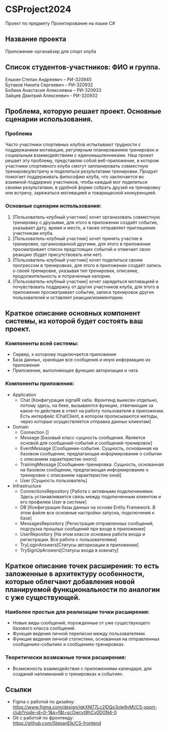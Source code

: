 # CSProject2024
Проект по предмету Проектирование на языке C#

## Название проекта
Приложение-органайзер для спорт клуба

## Список студентов-участников: ФИО и группа.
Елькин Степан Андреевич – РИ-320945  
Бутаков Никита Сергеевич – РИ-320932  
Бобина Анастасия Алексеевна – РИ-320933  
Зайцев Дмитрий Алексеевич - РИ-320932  

## Проблема, которую решает проект. Основные сценарии использования.
### Проблема
Часто участники спортивных клубов испытывают трудности с поддержанием мотивации, регулярным планированием тренировок и социальным взаимодействием с единомышленниками. Наш проект решает эту проблему, представляя собой веб-приложение, в котором участники спортивного клуба смогут запланировать совместную тренировку/встречу и поделиться результатами тренировки. Продукт помогает поддерживать философию клуба, что заключается во взаимной поддержке участников, чтобы каждый мог поделиться своими результатами, в удобной форме собрать друзей на тренировку или встречу, заряжаться мотивацией и товарищеской конкуренцией.
### Основные сценарии использования:
1)	[Пользователь-клубный участник] хочет организовать совместную тренировку с друзьями, для этого в приложении создаёт событие, указывает дату, время и место, а также отправляет приглашение участникам клуба.
2)	[Пользователь-клубный участник] хочет принять участие в тренировке, организованной другими, для этого в приложении просматривает список предстоящих событий и отмечает свою реакцию (будет присутствовать или нет).
3)	[Пользователь-клубный участник] хочет поделиться своим прогрессом в тренировках, для этого в приложении создаёт запись о своей тренировке, указывая тип тренировки, описание, продолжительность и потраченные калории.
4)	[Пользователь-клубный участник] хочет зарядиться мотивацией и почувствовать поддержку от других участников клуба, для этого в приложении просматривает события, записи тренировок других пользователей и оставляет реакции/комментарии.

## Краткое описание основных компонент системы, из которой будет состоять ваш проект.
### Компоненты всей системы:
- Сервер, к которому подключается приложение
- База данных, хранящая все сообщения и иную информацию из приложения
- Приложение, выполняющее функцию авторизации и чата

### Компоненты приложения:
- Application 
  - Chat
[Конфигурация signalR хаба. Фронтенд вынесен отдельно, потому здесь, на беке, вызываются функции, отвечающие за какое-то действие в ответ на работу пользователя в приложении. Есть интерфейс IChatClient, в котором прописываются методы, через которые осуществляется отправка данных клиентам]
- Domain
  - Connection
[]
  - Message
[Базовый класс-сущность сообщения. Является основой для сообщений-событий и сообщений-тренировок]
  - EventMessage
[Сообщение-событие. Сущность, основанная на базовом сообщении, предлагающая информирование о событии с описанием характеристик оного]
  - TrainingMessage
[Сообщение-тренировка. Сущность, основанная на базовом сообщении, предлагающая информирование о тренировке с описанием характеристик оной]
  - User
[Сущность пользователь]
- Infrastructure
  - ConnectionsRepository
[Работа с активными подключениями. Здесь устанавливается связь между подключенным клиентом и его профилем User в системе]
  - DB
[Конфигурация базы данных на основе Entity Framework. В этом файле все основные настройки запуска, подключения к базе]
  - MessagesRepository
[Регистрация отправленных сообщений, подгрузка прошлых сообщений при входе в приложение]
  - UserRepository
[На этом классе основана работа входа и регистрации. Вся работа с пользователями]
  - TryLoginAnswers[Статусы авторизации в приложении]
  - TrySignUpAnswers[Статусы входа в комнату]

##	Краткое описание точек расширения: то есть заложенные в архитектуру особенности, которые облегчают добавления новой планируемой функциональности по аналогии с уже существующей.
### Наиболее простые для реализации точки расширения:
- Новые виды сообщений, порожденные от уже существующего базового класса сообщений.
- Функция ведения личной переписки между пользователями.
- Функция ведения личной статистики, основанная на отправленных сообщениях-событиях и сообщениях-тренировках.

### Теоретически возможные точки расширения: 
- Возможность взаимодействия с приложениями календаря, для созданий напоминаний о тренировках и событиях.

## Ссылки
- Figma с работой по дизайну:  
https://www.figma.com/design/igkXM77Lc2lDQo3ole9vMl/CS-sport-club?node-id=0-1&p=f&t=scOwcyt8hCv0DON4-0
- Git с работой по фронтенду:  
https://github.com/StepanElk/CS-frontend
